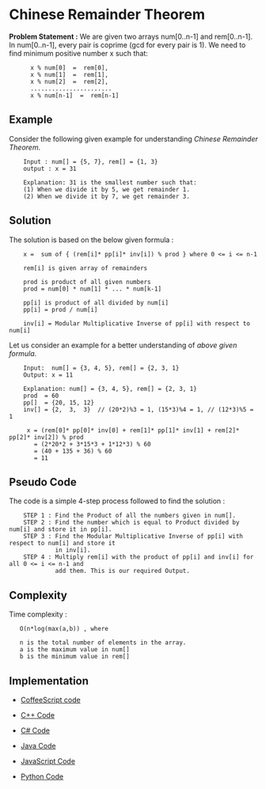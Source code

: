# Chinese Remainder Theorem

**Problem Statement :** We are given two arrays num[0..n-1] and rem[0..n-1]. In num[0..n-1], every pair is coprime (gcd for every pair is 1). We need to find minimum positive number x such that:

          x % num[0]  =  rem[0],
          x % num[1]  =  rem[1],
          x % num[2]  =  rem[2],
          .......................
          x % num[n-1]  =  rem[n-1]

## Example

Consider the following given example for understanding *Chinese Remainder Theorem*.

        Input : num[] = {5, 7}, rem[] = {1, 3}
        output : x = 31

        Explanation: 31 is the smallest number such that:
        (1) When we divide it by 5, we get remainder 1.
        (2) When we divide it by 7, we get remainder 3.


## Solution

The solution is based on the below given formula :

        x =  sum of { (rem[i]* pp[i]* inv[i]) % prod } where 0 <= i <= n-1

        rem[i] is given array of remainders

        prod is product of all given numbers
        prod = num[0] * num[1] * ... * num[k-1]

        pp[i] is product of all divided by num[i]
        pp[i] = prod / num[i]

        inv[i] = Modular Multiplicative Inverse of pp[i] with respect to num[i]

Let us consider an example for a better understanding of *above given formula*.

        Input:  num[] = {3, 4, 5}, rem[] = {2, 3, 1}
        Output: x = 11

        Explanation: num[] = {3, 4, 5}, rem[] = {2, 3, 1}
        prod  = 60
        pp[]  = {20, 15, 12}
        inv[] = {2,  3,  3}  // (20*2)%3 = 1, (15*3)%4 = 1, // (12*3)%5 = 1

         x = (rem[0]* pp[0]* inv[0] + rem[1]* pp[1]* inv[1] + rem[2]* pp[2]* inv[2]) % prod
           = (2*20*2 + 3*15*3 + 1*12*3) % 60
           = (40 + 135 + 36) % 60
           = 11

## Pseudo Code           

The code is a simple 4-step process followed to find the solution :

        STEP 1 : Find the Product of all the numbers given in num[].
        STEP 2 : Find the number which is equal to Product divided by num[i] and store it in pp[i].
        STEP 3 : Find the Modular Multiplicative Inverse of pp[i] with respect to num[i] and store it
                 in inv[i].
        STEP 4 : Multiply rem[i] with the product of pp[i] and inv[i] for all 0 <= i <= n-1 and
                 add them. This is our required Output.


## Complexity

 Time complexity :

       O(n*log(max(a,b)) , where

       n is the total number of elements in the array.
       a is the maximum value in num[]
       b is the minimum value in rem[]


## Implementation

- [CoffeeScript code](https://github.com/jainaman224/Algo_Ds_Notes/blob/master/Chinese_Remainder_Theorem/Chinese_Remainder_Theorem.coffee)

- [C++ Code](https://github.com/jainaman224/Algo_Ds_Notes/blob/master/Chinese_Remainder_Theorem/Chinese_Remainder_Theorem.cpp)

- [C# Code](https://github.com/jainaman224/Algo_Ds_Notes/blob/master/Chinese_Remainder_Theorem/Chinese_Remainder_Theorem.cs)

- [Java Code](https://github.com/jainaman224/Algo_Ds_Notes/blob/master/Chinese_Remainder_Theorem/Chinese_Remainder_Theorem.java)

- [JavaScript Code](https://github.com/jainaman224/Algo_Ds_Notes/blob/master/Chinese_Remainder_Theorem/Chinese_Remainder_Theorem.js)

- [Python Code](https://github.com/jainaman224/Algo_Ds_Notes/blob/master/Chinese_Remainder_Theorem/Chinese_Remainder_Theorem.py)
